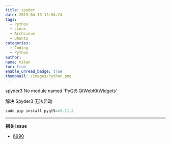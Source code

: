 ```yaml
---
title: spyder
date: 2019-04-13 12:54:24
tags:
  - Python
  - Linux
  - ArchLinux
  - Ubuntu
categories:
  - Coding
  - Python
author:
name: Vitan
toc: true
enable_unread_badge: true
thumbnail: /images/Python.png
---
```

spyder3 No module named 'PyQt5.QtWebKitWidgets'
<!--more-->
解决 Spyder3 无法启动
```python
sudo pip install pyqt5==5.11.2
```

---
**相关 issue**
- [6990](https://github.com/spyder-ide/spyder/issues/6990)
